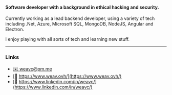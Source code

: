 #### Software developer with a background in ethical hacking and security.

Currently working as a lead backend developer, using a variety of tech including .Net, Azure, Microsoft SQL, MongoDB, NodeJS, Angular and Electron.

I enjoy playing with all sorts of tech and learning new stuff.

---

### Links

- [:envelope: weavc@pm.me](mailto:weavc@pm.me)
- [:page_with_curl: https://www.weav.ovh/](https://www.weav.ovh/)
- [:blue_book: https://www.linkedin.com/in/weavc/](https://www.linkedin.com/in/weavc/)
